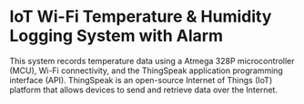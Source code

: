 # IoT Wi-Fi Temperature & Humidity Logging System with Alarm
This system records temperature data using a Atmega 328P microcontroller (MCU), Wi-Fi connectivity, and the ThingSpeak application programming interface (API). ThingSpeak is an open-source Internet of Things (IoT) platform that allows devices to send and retrieve data over the Internet.
